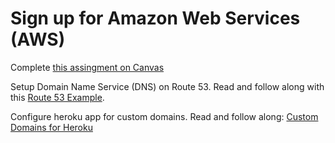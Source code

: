 # Sign up for Amazon Web Services (AWS)

Complete [this assingment on Canvas](https://canvas.instructure.com/courses/853911/assignments/2753692)

Setup Domain Name Service (DNS) on Route 53. Read and follow along with this [Route 53 Example](http://docs.aws.amazon.com/Route53/latest/DeveloperGuide/R53Example.html).

Configure heroku app for custom domains. Read and follow along: [Custom Domains for Heroku](https://devcenter.heroku.com/articles/custom-domains)
